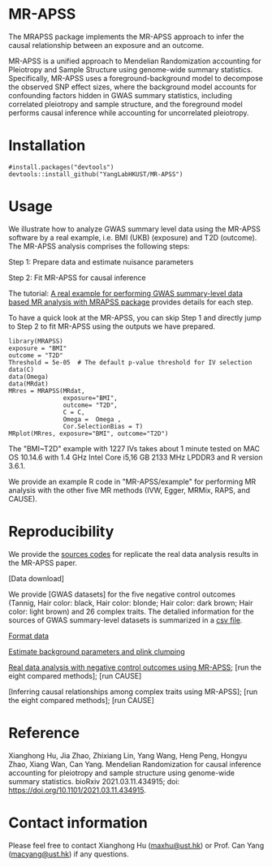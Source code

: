# MR-APSS
The MRAPSS package implements the MR-APSS approach to infer the causal relationship between an exposure and an outcome.

MR-APSS is a unified approach to Mendelian Randomization accounting for Pleiotropy and Sample Structure using genome-wide summary statistics. Specifically, MR-APSS uses a foreground-background model to decompose the observed SNP effect sizes, where the background model accounts for confounding factors hidden in GWAS summary statistics, including correlated pleiotropy and sample structure, and the foreground model performs causal inference while accounting for uncorrelated pleiotropy.

# Installation 
```{r}
#install.packages("devtools")
devtools::install_github("YangLabHKUST/MR-APSS")
```

# Usage
We illustrate how to analyze GWAS summary level data using the MR-APSS software by a real example, i.e. BMI (UKB) (exposure) and T2D (outcome). The MR-APSS analysis comprises the following steps:

 Step 1: Prepare data and estimate nuisance parameters 
 
 Step 2: Fit MR-APSS for causal inference
 

The tutorial:  [A real example for performing GWAS summary-level data based MR analysis with MRAPSS package](https://github.com/YangLabHKUST/MR-APSS/blob/master/MRAPSS_Rpackage_Tutorial.pdf) provides details for each step.

To have a quick look at the MR-APSS, you can skip Step 1 and directly jump to Step 2 to fit MR-APSS using the outputs we have prepared.
```{r}
library(MRAPSS)
exposure = "BMI"
outcome = "T2D"
Threshold = 5e-05  # The default p-value threshold for IV selection 
data(C)
data(Omega)
data(MRdat)
MRres = MRAPSS(MRdat,
               exposure="BMI",
               outcome= "T2D",
               C = C,
               Omega =  Omega ,
               Cor.SelectionBias = T)
MRplot(MRres, exposure="BMI", outcome="T2D")
```
The "BMI~T2D" example with 1227 IVs takes about 1 minute tested on MAC OS 10.14.6 with 1.4 GHz Intel Core i5,16 GB 2133 MHz LPDDR3 and R version 3.6.1. 

We provide an example R code in "MR-APSS/example" for performing MR analysis with the other five MR methods (IVW, Egger, MRMix, RAPS, and CAUSE). 

# Reproducibility
We provide the [sources codes](https://github.com/YangLabHKUST/MRAPSS_RealDataAnalysis_reproduce) for replicate the real data analysis results in the MR-APSS paper. 

[Data download]

We provide [GWAS datasets] for the five negative control outcomes (Tannig, Hair color: black, Hair color: blonde; Hair color: dark brown; Hair color: light brown) and 26 complex traits. The detalied information for the sources of GWAS summary-level datasets is summarized in a [csv file](https://github.com/YangLabHKUST/MRAPSS_RealDataAnalysis_reproduce/blob/master/GWAS_26and5_source.csv).

[Format data](https://github.com/YangLabHKUST/MRAPSS_RealDataAnalysis_reproduce/blob/master/step1-1-Format_data.r)

[Estimate background parameters and plink clumping](https://github.com/YangLabHKUST/MRAPSS_RealDataAnalysis_reproduce/blob/master/step1-2and3-BackgroundParasEst_dataClumping.r)

[Real data analysis with negative control outcomes using MR-APSS](https://github.com/YangLabHKUST/MRAPSS_RealDataAnalysis_reproduce/blob/master/step2-run_MR-APSS.r); [run the eight compared methods]; [run CAUSE]

[Inferring causal relationships among complex traits using MR-APSS]; [run the eight compared methods]; [run CAUSE]

# Reference
Xianghong Hu, Jia Zhao, Zhixiang Lin, Yang Wang, Heng Peng, Hongyu Zhao, Xiang Wan, Can Yang. Mendelian Randomization for causal inference accounting for pleiotropy and sample structure using genome-wide summary statistics. bioRxiv 2021.03.11.434915; doi: https://doi.org/10.1101/2021.03.11.434915.

# Contact information

Please feel free to contact Xianghong Hu (maxhu@ust.hk) or Prof. Can Yang (macyang@ust.hk) if any questions.
